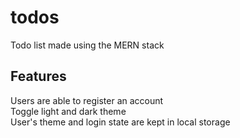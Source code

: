 # todos
Todo list made using the MERN stack
## Features
Users are able to register an account  
Toggle light and dark theme   
User's theme and login state are kept in local storage  
